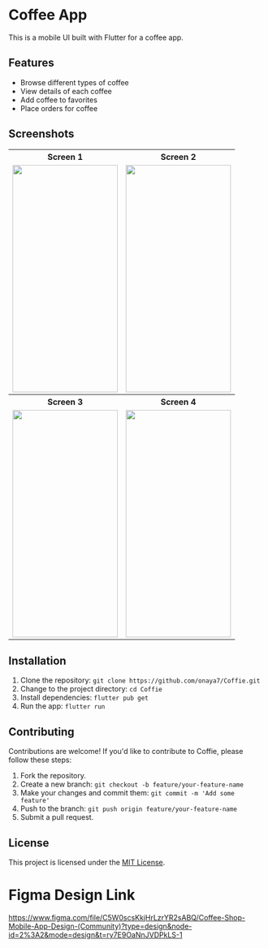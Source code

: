 # Coffee App

This is a mobile UI built with Flutter for a coffee app.

## Features

- Browse different types of coffee
- View details of each coffee
- Add coffee to favorites
- Place orders for coffee

## Screenshots

<table>
  <tr>
    <th>Screen 1</th>
    <th>Screen 2</th>
  </tr>
  <tr>
      <td><img src="https://github.com/onaya7/Coffie/assets/63925047/ad9f2344-8899-4423-a02a-d63740e6b85a" width=207 height=448></td>
    <td><img src="https://github.com/onaya7/Coffie/assets/63925047/5474c77a-9f89-4bf1-b871-842850b150fb" width=207 height=448></td>
  </tr>
  <tr>
    <th>Screen 3</th>
    <th>Screen 4</th>
  </tr>
  <tr>
      <td><img src="https://github.com/onaya7/Coffie/assets/63925047/f0118eed-e709-4cb7-a713-f48de7aaed99" width=207 height=448></td>
        <td><img src="https://github.com/onaya7/Coffie/assets/63925047/a9d6248e-38aa-430f-b769-b7c945e549b5" width=207 height=448></td>
  </tr>
</table>

## Installation

1. Clone the repository: `git clone https://github.com/onaya7/Coffie.git`
2. Change to the project directory: `cd Coffie`
3. Install dependencies: `flutter pub get`
4. Run the app: `flutter run`

## Contributing

Contributions are welcome! If you'd like to contribute to Coffie, please follow these steps:

1. Fork the repository.
2. Create a new branch: `git checkout -b feature/your-feature-name`
3. Make your changes and commit them: `git commit -m 'Add some feature'`
4. Push to the branch: `git push origin feature/your-feature-name`
5. Submit a pull request.

## License

This project is licensed under the [MIT License](https://github.com/onaya7/Coffie/blob/master/LICENSE.md).

# Figma Design Link

https://www.figma.com/file/C5W0scsKkjHrLzrYR2sABQ/Coffee-Shop-Mobile-App-Design-(Community)?type=design&node-id=2%3A2&mode=design&t=ry7E9OaNnJVDPkLS-1
